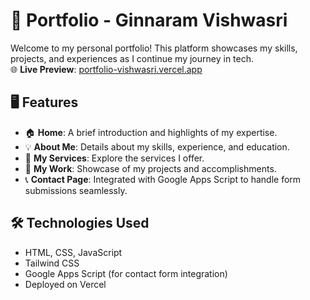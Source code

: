 # 🌟 Portfolio - Ginnaram Vishwasri  
Welcome to my personal portfolio! This platform showcases my skills, projects, and experiences as I continue my journey in tech.  
🌐 **Live Preview**: [portfolio-vishwasri.vercel.app](https://portfolio-vishwasri.vercel.app)  
## 🖥 Features  
- 🏠 **Home**: A brief introduction and highlights of my expertise.  
- 💡 **About Me**: Details about my skills, experience, and education.  
- 🔧 **My Services**: Explore the services I offer.  
- 💼 **My Work**: Showcase of my projects and accomplishments.  
- 📞 **Contact Page**: Integrated with Google Apps Script to handle form submissions seamlessly.

## 🛠 Technologies Used
- HTML, CSS, JavaScript
- Tailwind CSS
- Google Apps Script (for contact form integration)
- Deployed on Vercel
